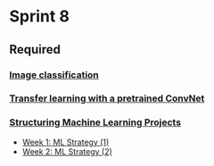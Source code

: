# Sprint 8

## Required

### [Image classification](https://www.tensorflow.org/tutorials/images/classification)

### [Transfer learning with a pretrained ConvNet](https://www.tensorflow.org/tutorials/images/transfer_learning)

### [Structuring Machine Learning Projects](https://www.coursera.org/learn/machine-learning-projects)

- [Week 1: ML Strategy (1)](https://www.youtube.com/playlist?list=PLkDaE6sCZn6E7jZ9sN_xHwSHOdjUxUW_b)
- [Week 2: ML Strategy (2)](https://www.youtube.com/playlist?list=PLkDaE6sCZn6E7jZ9sN_xHwSHOdjUxUW_b)
